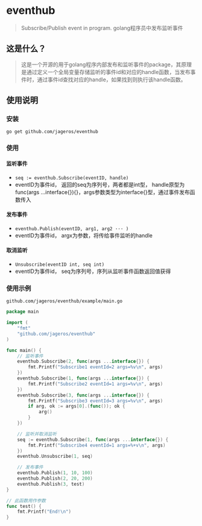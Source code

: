 # eventhub
> Subscribe/Publish event in program.
> golang程序员中发布监听事件

## 这是什么？
> 这是一个开源的用于golang程序内部发布和监听事件的package，其原理是通过定义一个全局变量存储监听的事件id和对应的handle函数，当发布事件时，通过事件id查找对应的handle，如果找到则执行该handle函数。

## 使用说明
### 安装
``go get github.com/jageros/eventhub``

### 使用
#### 监听事件
+ ``seq := eventhub.Subscribe(eventID, handle)``
+ eventID为事件id， 返回的seq为序列号，两者都是int型， handle原型为func(args ...interface{}){}，args参数类型为interface{}型，通过事件发布函数传入

#### 发布事件
+ ``eventhub.Publish(eventID, arg1, arg2 ··· )``
+ eventID为事件id， argx为参数，将传给事件监听的handle

#### 取消监听
+ ``Unsubscribe(eventID int, seq int)``
+ eventID为事件id， seq为序列号，序列从监听事件函数返回值获得

### 使用示例
``github.com/jageros/eventhub/example/main.go``
```go
package main

import (
	"fmt"
	"github.com/jageros/eventhub"
)

func main() {
	// 监听事件
	eventhub.Subscribe(2, func(args ...interface{}) {
		fmt.Printf("Subscribe1 eventId=2 args=%v\n", args)
	})
	eventhub.Subscribe(1, func(args ...interface{}) {
		fmt.Printf("Subscribe2 eventId=1 args=%v\n", args)
	})
	eventhub.Subscribe(3, func(args ...interface{}) {
		fmt.Printf("Subscribe3 eventId=3 args=%v\n", args)
		if arg, ok := args[0].(func()); ok {
			arg()
		}
	})

	// 监听并取消监听
	seq := eventhub.Subscribe(1, func(args ...interface{}) {
		fmt.Printf("Subscribe4 eventId=1 args=%+v\n", args)
	})
	eventhub.Unsubscribe(1, seq)

	// 发布事件
	eventhub.Publish(1, 10, 100)
	eventhub.Publish(2, 20, 200)
	eventhub.Publish(3, test)
}

// 此函数用作参数
func test() {
	fmt.Printf("End!\n")
}
```

